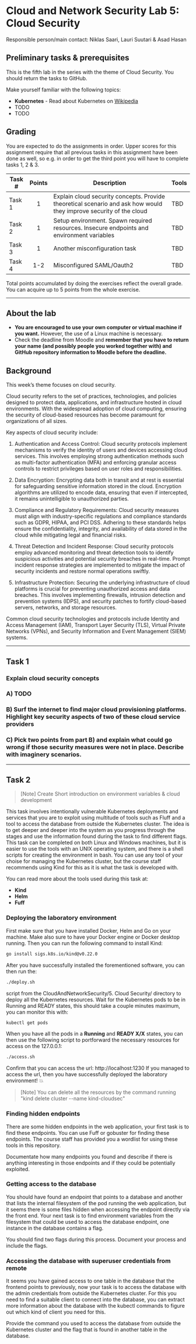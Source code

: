 Cloud and Network Security Lab 5: Cloud Security
====

Responsible person/main contact: Niklas Saari, Lauri Suutari & Asad Hasan

## Preliminary tasks & prerequisites

This is the fifth lab in the series with the theme of Cloud Security. 
You should return the tasks to GitHub.

Make yourself familiar with the following topics:


* **Kubernetes** - Read about Kubernetes on [Wikipedia](https://en.wikipedia.org/wiki/Kubernetes)
* TODO
* TODO


## Grading

<!-- <details><summary>Details</summary> -->

You are expected to do the assignments in order. Upper scores for this assignment require that all previous tasks in this assignment have been done as well, so e.g. in order to get the third point you will have to complete tasks 1, 2 & 3.



Task #|Points|Description|Tools
-----|:---:|-----------|-----
Task 1 | 1 | Explain cloud security concepts. Provide theoretical scenario and ask how would they improve security of the cloud | TBD
Task 2 | 1 | Setup environment. Spawn required resources. Insecure endpoints and environment variables | TBD
Task 3 | 1 | Another misconfiguration task | TBD
Task 4 | 1-2 | Misconfigured SAML/Oauth2 | TBD


Total points accumulated by doing the exercises reflect the overall grade. You can acquire up to 5 points from the whole exercise.
<!-- </details> -->

---


## About the lab

* **You are encouraged to use your own computer or virtual machine if you want.** However, the use of a Linux machine is necessary. 
* Check the deadline from Moodle and __remember that you have to return your name (and possibly people you worked together with) and GitHub repository information to Moodle before the deadline.__


## Background

This week’s theme focuses on cloud security.

Cloud security refers to the set of practices, technologies, and policies designed to protect data, applications, and infrastructure hosted in cloud environments. With the widespread adoption of cloud computing, ensuring the security of cloud-based resources has become paramount for organizations of all sizes.

Key aspects of cloud security include:

1) Authentication and Access Control: Cloud security protocols implement mechanisms to verify the identity of users and devices accessing cloud services. This involves employing strong authentication methods such as multi-factor authentication (MFA) and enforcing granular access controls to restrict privileges based on user roles and responsibilities.

2) Data Encryption: Encrypting data both in transit and at rest is essential for safeguarding sensitive information stored in the cloud. Encryption algorithms are utilized to encode data, ensuring that even if intercepted, it remains unintelligible to unauthorized parties.

3) Compliance and Regulatory Requirements: Cloud security measures must align with industry-specific regulations and compliance standards such as GDPR, HIPAA, and PCI DSS. Adhering to these standards helps ensure the confidentiality, integrity, and availability of data stored in the cloud while mitigating legal and financial risks.

4) Threat Detection and Incident Response: Cloud security protocols employ advanced monitoring and threat detection tools to identify suspicious activities and potential security breaches in real-time. Prompt incident response strategies are implemented to mitigate the impact of security incidents and restore normal operations swiftly.

5) Infrastructure Protection: Securing the underlying infrastructure of cloud platforms is crucial for preventing unauthorized access and data breaches. This involves implementing firewalls, intrusion detection and prevention systems (IDPS), and security patches to fortify cloud-based servers, networks, and storage resources.

Common cloud security technologies and protocols include Identity and Access Management (IAM), Transport Layer Security (TLS), Virtual Private Networks (VPNs), and Security Information and Event Management (SIEM) systems.


---

## Task 1

### Explain cloud security concepts




### A) TODO 

### B) Surf the internet to find major cloud provisioning platforms. Highlight key security aspects of two of these cloud service providers

### C) Pick two points from part B) and explain what could go wrong if those security measures were not in place. Describe with imaginery scenarios.

---

## Task 2
>[Note]
> Create Short introduction on environment variables & cloud development

This task involves intentionally vulnerable Kubernetes deployments and services that you are to exploit using multitude of tools such as Fluff and a tool to access the database from outside the Kubernetes cluster. The idea is to get deeper and deeper into the system as you progress through the stages and use the information found during the task to find different flags. This task can be completed on both Linux and Windows machines, but it is easier to use the tools with an UNIX operating system, and there is a shell scripts for creating the environment in bash. You can use any tool of your choise for managing the Kubernetes cluster, but the course staff recommends using Kind for this as it is what the task is developed with. 

You can read more about the tools used during this task at:
* **Kind**
* **Helm**
* **Fuff**

### Deploying the laboratory environment
First make sure that you have installed Docker, Helm and Go on your machine. Make also sure to have your Docker engine or Docker desktop running.
Then you can run the following command to install Kind:
```bash
go install sigs.k8s.io/kind@v0.22.0
```
After you have successfully installed the forementioned software, you can then run the:
```bash
./deploy.sh
```
script from the CloudAndNetworkSecurity/5. Cloud Security/ directory to deploy all the Kubernetes resources.
Wait for the Kubernetes pods to be in Running and READY states, this should take a couple minutes maximum, you can monitor this with:
```bash
kubectl get pods
```
When you have all the pods in a **Running** and **READY X/X** states, you can then use the following script to portforward the necessary resources for access on the 127.0.0.1:
```bash
./access.sh
```
Confirm that you can access the url: http://localhost:1230
If you managed to access the url, then you have successfully deployed the laboratory environment! :boom:

>[Note]
> You can delete all the resources by the command running "kind delete cluster --name kind-cloudsec"

### Finding hidden endpoints
There are some hidden endpoints in the web application, your first task is to find these endpoints. You can use Fuff or gobuster for finding these endpoints. The course staff has provided you a wordlist for using these tools in this repository. 

Documentate how many endpoints you found and describe if there is anything interesting in those endpoints and if they could be potentially exploited.

### Getting access to the database
You should have found an endpoint that points to a database and another that lists the internal filesystem of the pod running the web application, but it seems there is some files hidden when accessing the endpoint directly via the front end. Your next task is to find environment variables from the filesystem that could be used to access the database endpoint, one instance in the database contains a flag.

You should find two flags during this process. Document your process and include the flags.

### Accessing the database with superuser credentials from remote
It seems you have gained access to one table in the database that the frontend points to previously, now your task is to access the database with the admin credentials from outside the Kubernetes cluster. For this you need to find a suitable client to connect into the database, you can extract more information about the database with the kubectl commands to figure out which kind of client you need for this.

Provide the command you used to access the database from outside the Kubernetes cluster and the flag that is found in another table in the database.






